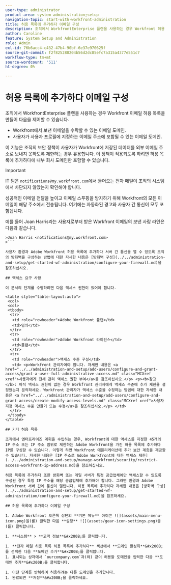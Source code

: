 ```yaml
---
user-type: administrator
product-area: system-administration;setup
navigation-topic: start-with-workfront-administration
title: 허용 목록에 추가하다 이메일 구성
description: 조직에서 WorkfrontEnterprise 플랜을 사용하는 경우 Workfront 허용 목록에 추가하다 이메일 도메인을 만들어 Workfront에서 보낸 이메일을 수락할 수 있는 이메일 도메인과 사용자가 사용자 프로필에 지정한 이메일 주소에 있을 수 있는 이메일 도메인을 제어할 수 있습니다. 이 기능은 조직의 보안 정책이 사용자가 Workfront에 저장된 데이터를 외부 이메일 주소로 보내지 못하도록 제한하는 경우 유용합니다. 이 정책이 적용되도록 하려면 허용 목록에 추가하다에 내부 회사 도메인만 포함할 수 있습니다.
author: Caroline
feature: System Setup and Administration
role: Admin
exl-id: 76b6acc4-c432-47b4-90bf-6e37e970625f
source-git-commit: f2f825280204b56d2dc85efc7a315a4377e551c7
workflow-type: tm+mt
source-wordcount: '511'
ht-degree: 0%

---
```


# 허용 목록에 추가하다 이메일 구성

조직에서 WorkfrontEnterprise 플랜을 사용하는 경우 Workfront 이메일 허용 목록을 만들어 다음을 제어할 수 있습니다.

* Workfront에서 보낸 이메일을 수락할 수 있는 이메일 도메인.
* 사용자가 사용자 프로필에 지정하는 이메일 주소에 포함될 수 있는 이메일 도메인.

이 기능은 조직의 보안 정책이 사용자가 Workfront에 저장된 데이터를 외부 이메일 주소로 보내지 못하도록 제한하는 경우 유용합니다. 이 정책이 적용되도록 하려면 허용 목록에 추가하다에 내부 회사 도메인만 포함할 수 있습니다.

>[!IMPORTANT]
>
>IT 팀은 `notifications@my.workfront.com`에서 들어오는 전자 메일이 조직의 시스템에서 차단되지 않았는지 확인해야 합니다.
>
>성공적인 이메일 전달을 높이고 이메일 스푸핑을 방지하기 위해 Workfront의 모든 이메일이 해당 주소에서 전송됩니다. 여기에는 자동화된 경고와 사용자 간 통신이 모두 포함됩니다.
>
>예를 들어 Joan Harris라는 사용자로부터 받은 Workfront 이메일의 보낸 사람 라인은 다음과 같습니다.
>
```
>Joan Harris <notifications@my.workfront.com>
>```

사용자 환경과 Adobe Workfront 허용 목록에 추가하다 서버 간 통신을 열 수 있도록 조직의 방화벽을 구성하는 방법에 대한 자세한 내용은 [방화벽 구성](../../administration-and-setup/get-started-wf-administration/configure-your-firewall.md)을 참조하십시오.

## 액세스 요구 사항

이 문서의 단계를 수행하려면 다음 액세스 권한이 있어야 합니다.

<table style="table-layout:auto"> 
 <col> 
 <col> 
 <tbody> 
  <tr> 
   <td role="rowheader">Adobe Workfront 플랜</td> 
   <td>임의</td> 
  </tr> 
  <tr> 
   <td role="rowheader">Adobe Workfront 라이선스</td> 
   <td>플랜</td> 
  </tr> 
  <tr> 
   <td role="rowheader">액세스 수준 구성</td> 
   <td> <p>Workfront 관리자여야 합니다. 자세한 내용은 <a href="../../administration-and-setup/add-users/configure-and-grant-access/grant-a-user-full-administrative-access.md" class="MCXref xref">사용자에게 전체 관리 액세스 권한 부여</a>를 참조하십시오.</p> <p><b>참고</b>: 아직 액세스 권한이 없는 경우 Workfront 관리자에게 액세스 수준에 추가 제한을 설정했는지 문의하세요. Workfront 관리자가 액세스 수준을 수정하는 방법에 대한 자세한 내용은 <a href="../../administration-and-setup/add-users/configure-and-grant-access/create-modify-access-levels.md" class="MCXref xref">사용자 지정 액세스 수준 만들기 또는 수정</a>을 참조하십시오.</p> </td> 
  </tr> 
 </tbody> 
</table>

## 기타 허용 목록

조직에서 엔터프라이즈 계획을 수립하는 경우, Workfront에 대한 액세스를 지정한 45개의 IP 주소 또는 IP 주소 범위로 제한하는 Adobe Workfront을 가진 허용 목록에 추가하다 IP를 구성할 수 있습니다. 이렇게 하면 Workfront 애플리케이션에 추가 보안 계층을 제공할 수 있습니다. 자세한 내용은 [IP 주소로 Adobe Workfront에 대한 액세스 제한](../../administration-and-setup/manage-workfront/security/restrict-access-workfront-ip-address.md)을 참조하십시오.

허용 목록에 추가하다 또한 방화벽 또는 메일 서버가 특정 공급업체에만 액세스할 수 있도록 구성된 경우 특정 IP 주소를 해당 공급업체에 추가해야 합니다. 그러면 환경과 Adobe Workfront 서버 간에 통신이 열립니다. 허용 목록에 추가하다 자세한 내용은 [방화벽 구성](../../administration-and-setup/get-started-wf-administration/configure-your-firewall.md)을 참조하세요.

## 허용 목록에 추가하다 이메일 구성

1. Adobe Workfront 오른쪽 상단의 **기본 메뉴** 아이콘 ![](assets/main-menu-icon.png)을(를) 클릭한 다음 **설정** ![](assets/gear-icon-settings.png)을(를) 클릭합니다.

1. **시스템** > **고객 정보**&#x200B;를 클릭합니다.

1. **전자 메일 허용 목록 허용 목록에 추가하다** 섹션에서 **도메인 활성화**&#x200B;를 선택한 다음 **도메인 추가**&#x200B;를 클릭합니다.
1. 표시되는 상자에서 `ourcompany.com`과(와) 같이 허용할 도메인을 입력한 다음 **도메인 추가**&#x200B;를 클릭합니다.

1. 이전 단계를 반복하여 허용하려는 다른 도메인을 추가합니다.
1. 완료되면 **저장**&#x200B;을 클릭하세요.
